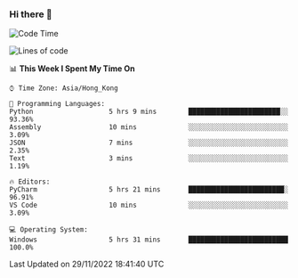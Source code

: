 ### Hi there 👋

<!--
**RoiexLee/RoiexLee** is a ✨ _special_ ✨ repository because its `README.md` (this file) appears on your GitHub profile.

Here are some ideas to get you started:

- 🔭 I’m currently working on ...
- 🌱 I’m currently learning ...
- 👯 I’m looking to collaborate on ...
- 🤔 I’m looking for help with ...
- 💬 Ask me about ...
- 📫 How to reach me: ...
- 😄 Pronouns: ...
- ⚡ Fun fact: ...
-->

<!--START_SECTION:waka-->
![Code Time](http://img.shields.io/badge/Code%20Time-114%20hrs%206%20mins-blue)

![Lines of code](https://img.shields.io/badge/From%20Hello%20World%20I%27ve%20Written-3%20Thousand%20lines%20of%20code-blue)

📊 **This Week I Spent My Time On** 

```text
⌚︎ Time Zone: Asia/Hong_Kong

💬 Programming Languages: 
Python                   5 hrs 9 mins        ███████████████████████░░   93.36% 
Assembly                 10 mins             ░░░░░░░░░░░░░░░░░░░░░░░░░   3.09% 
JSON                     7 mins              ░░░░░░░░░░░░░░░░░░░░░░░░░   2.35% 
Text                     3 mins              ░░░░░░░░░░░░░░░░░░░░░░░░░   1.19%

🔥 Editors: 
PyCharm                  5 hrs 21 mins       ████████████████████████░   96.91% 
VS Code                  10 mins             ░░░░░░░░░░░░░░░░░░░░░░░░░   3.09%

💻 Operating System: 
Windows                  5 hrs 31 mins       █████████████████████████   100.0%

```


 Last Updated on 29/11/2022 18:41:40 UTC
<!--END_SECTION:waka-->
